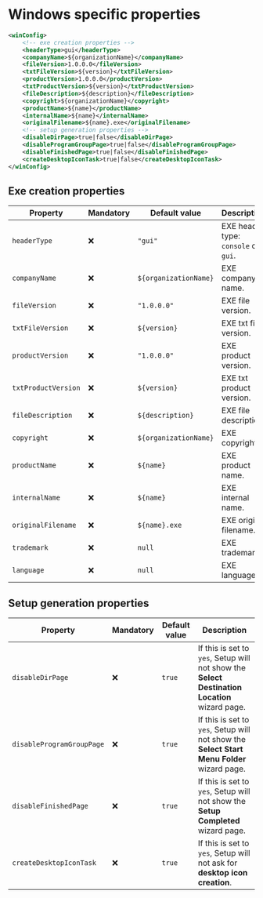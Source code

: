 # Windows specific properties

```xml
<winConfig>
    <!-- exe creation properties -->
	<headerType>gui</headerType>
	<companyName>${organizationName}</companyName>
	<fileVersion>1.0.0.0</fileVersion>
	<txtFileVersion>${version}</txtFileVersion>
	<productVersion>1.0.0.0</productVersion>
	<txtProductVersion>${version}</txtProductVersion>
	<fileDescription>${description}</fileDescription>
	<copyright>${organizationName}</copyright>
	<productName>${name}</productName>
	<internalName>${name}</internalName>
	<originalFilename>${name}.exe</originalFilename>
	<!-- setup generation properties -->
	<disableDirPage>true|false</disableDirPage>
	<disableProgramGroupPage>true|false</disableProgramGroupPage>
	<disableFinishedPage>true|false</disableFinishedPage>
	<createDesktopIconTask>true|false</createDesktopIconTask>
</winConfig>
```

## Exe creation properties

| Property                  | Mandatory | Default value         | Description                                                  |
| ------------------------- | --------- | --------------------- | ------------------------------------------------------------ |
| `headerType`              | :x:       | `"gui"`               | EXE header type: `console` or `gui`.                         |
| `companyName`             | :x:       | `${organizationName}` | EXE company name.                                            |
| `fileVersion`             | :x:       | `"1.0.0.0"`           | EXE file version.                                            |
| `txtFileVersion`          | :x:       | `${version}`          | EXE txt file version.                                        |
| `productVersion`          | :x:       | `"1.0.0.0"`           | EXE product version.                                         |
| `txtProductVersion`       | :x:       | `${version}`          | EXE txt product version.                                     |
| `fileDescription`         | :x:       | `${description}`      | EXE file description.                                        |
| `copyright`               | :x:       | `${organizationName}` | EXE copyright.                                               |
| `productName`             | :x:       | `${name}`             | EXE product name.                                            |
| `internalName`            | :x:       | `${name}`             | EXE internal name.                                           |
| `originalFilename`        | :x:       | `${name}.exe`         | EXE original filename.                                       |
| `trademark`               | :x:       | `null`                | EXE trademark.                                               |
| `language`                | :x:       | `null`                | EXE language.                                                |

## Setup generation properties

| Property                  | Mandatory | Default value         | Description                                                  |
| ------------------------- | --------- | --------------------- | ------------------------------------------------------------ |
| `disableDirPage`          | :x:       | `true`                | If this is set to `yes`, Setup will not show the **Select Destination Location** wizard page. |
| `disableProgramGroupPage` | :x:       | `true`                | If this is set to `yes`, Setup will not show the **Select Start Menu Folder** wizard page. |
| `disableFinishedPage`     | :x:       | `true`                | If this is set to `yes`, Setup will not show the **Setup Completed** wizard page. |
| `createDesktopIconTask`   | :x:       | `true`                | If this is set to `yes`, Setup will not ask for **desktop icon creation**. |